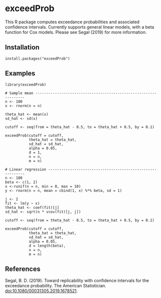# exceedProb
This R package computes exceedance probabilities and associated confidence intervals. Currently supports general linear models, with a beta function for Cox models. Please see Segal (2019) for more information.

## Installation

```{r}
install.packages("exceedProb")
```

## Examples

```{r}
library(exceedProb)

# Sample mean -----------------------------------------------------------------
n <- 100
x <- rnorm(n = n)

theta_hat <- mean(x)
sd_hat <- sd(x)

cutoff <- seq(from = theta_hat - 0.5, to = theta_hat + 0.5, by = 0.1)

exceedProb(cutoff = cutoff, 
           theta_hat = theta_hat, 
           sd_hat = sd_hat, 
           alpha = 0.05, 
           d = 1,
           n = n,
           m = n)

# Linear regression -----------------------------------------------------------
n <- 100
beta <- c(1, 2)
x <-runif(n = n, min = 0, max = 10)
y <- rnorm(n = n, mean = cbind(1, x) %*% beta, sd = 1)

j <- 2
fit <- lm(y ~ x)
theta_hat <- coef(fit)[j]
sd_hat <- sqrt(n * vcov(fit)[j, j])

cutoff <- seq(from = theta_hat - 0.5, to = theta_hat + 0.5, by = 0.1)

exceedProb(cutoff = cutoff, 
           theta_hat = theta_hat, 
           sd_hat = sd_hat, 
           alpha = 0.05, 
           d = length(beta),
           n = n,
           m = n)
```

## References

Segal, B. D. (2019). Toward replicability with confidence intervals for the exceedance probability. The American Statistician. [doi:10.1080/00031305.2019.1678521](https://www.tandfonline.com/eprint/SUPYJD7NHZMHMNNH5VHU/full?target=10.1080/00031305.2019.1678521).
